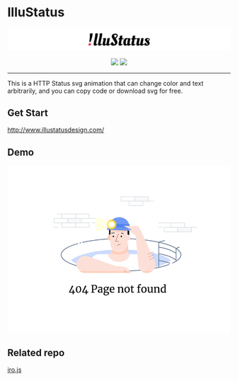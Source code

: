 # IlluStatus
![image](https://github.com/blairlee227/IlluStatus/blob/master/illustatus_logo.png)
<p align=center>
<a target="_blank" href="https://opensource.org/licenses/MIT" title="License: MIT"><img src="https://img.shields.io/badge/License-MIT-blue.svg"></a>
  <a target="_blank" href="https://github.com/ellerbrock/open-source-badges" title="License: MIT"><img src="https://badges.frapsoft.com/os/v2/open-source.svg?v=103"></a>
</p>

---

This is a HTTP Status svg animation that can change color and text arbitrarily, and you can copy code or download svg for free.

## Get Start
http://www.illustatusdesign.com/

## Demo
![image](https://github.com/blairlee227/IlluStatus/blob/master/demo_1.gif)

## Related repo
[iro.js](https://github.com/jaames/iro.js)
